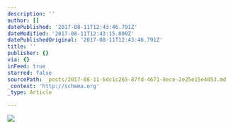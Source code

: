 ```yaml
---
description: ''
author: []
datePublished: '2017-08-11T12:43:46.791Z'
dateModified: '2017-08-11T12:43:15.800Z'
datePublishedOriginal: '2017-08-11T12:43:46.791Z'
title: ''
publisher: {}
via: {}
inFeed: true
starred: false
sourcePath: _posts/2017-08-11-6dc1c265-87fd-4671-8ece-2e25e15e4053.md
_context: 'http://schema.org'
_type: Article

---
```

![](https://the-grid-user-content.s3-us-west-2.amazonaws.com/e3814a95-ccf5-4d57-b764-130b6a407cde.png)